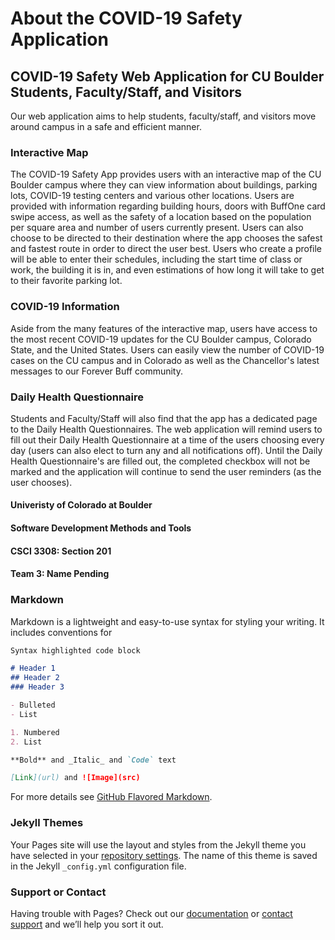 
# About the COVID-19 Safety Application 

## COVID-19 Safety Web Application for CU Boulder Students, Faculty/Staff, and Visitors 
Our web application aims to help students, faculty/staff, and visitors move around campus in a safe and efficient manner. 

### Interactive Map 
The COVID-19 Safety App provides users with an interactive map of the CU Boulder campus where they can view information about buildings, parking lots, COVID-19 testing centers and various other locations. Users are provided with information regarding building hours, doors with BuffOne card swipe access, as well as the safety of a location based on the population per square area and number 
of users currently present. Users can also choose to be directed to their destination where the app chooses the safest and fastest 
route in order to direct the user best. Users who create a profile will be able to enter their schedules, including the start time of class or work, the building it is in, and even estimations of how long it will take to get to their favorite parking lot. 

### COVID-19 Information 
Aside from the many features of the interactive map, users have access to the most recent COVID-19 updates for the CU Boulder campus, Colorado State, and the United States. Users can easily view the number of COVID-19 cases on the CU campus and in Colorado as well as the Chancellor's latest messages to our Forever Buff community. 

### Daily Health Questionnaire 
Students and Faculty/Staff will also find that the app has a dedicated page to the Daily Health Questionnaires. The web application will remind users to fill out their Daily Health Questionnaire at a time of the users choosing every day (users can also elect to turn any and all notifications off). Until the Daily Health Questionnaire's are filled out, the completed checkbox will not be marked and the application will continue to send the user reminders (as the user chooses). 


#### Univeristy of Colorado at Boulder 
#### Software Development Methods and Tools 
#### CSCI 3308: Section 201
#### Team 3: Name Pending 


### Markdown

Markdown is a lightweight and easy-to-use syntax for styling your writing. It includes conventions for

```markdown
Syntax highlighted code block

# Header 1
## Header 2
### Header 3

- Bulleted
- List

1. Numbered
2. List

**Bold** and _Italic_ and `Code` text

[Link](url) and ![Image](src)
```

For more details see [GitHub Flavored Markdown](https://guides.github.com/features/mastering-markdown/).

### Jekyll Themes

Your Pages site will use the layout and styles from the Jekyll theme you have selected in your [repository settings](https://github.com/pournasengupta/covid19webapp/settings). The name of this theme is saved in the Jekyll `_config.yml` configuration file.

### Support or Contact

Having trouble with Pages? Check out our [documentation](https://docs.github.com/categories/github-pages-basics/) or [contact support](https://github.com/contact) and we’ll help you sort it out.
